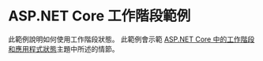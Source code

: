 # <a name="aspnet-core-session-sample"></a>ASP.NET Core 工作階段範例

此範例說明如何使用工作階段狀態。 此範例會示範 [ASP.NET Core 中的工作階段和應用程式狀態](https://docs.microsoft.com/aspnet/core/fundamentals/app-state)主題中所述的情節。
